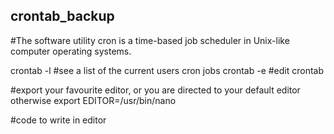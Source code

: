 ## crontab_backup
#The software utility cron is a time-based job scheduler in Unix-like computer operating systems. 

crontab -l #see a list of the current users cron jobs
crontab -e #edit crontab

#export your favourite editor, or you are directed to your default editor otherwise
export EDITOR=/usr/bin/nano

#code to write in editor 
